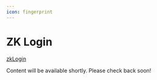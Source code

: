 ```yaml
---
icon: fingerprint
---
```


# ZK Login

[zkLogin](https://docs.sui.io/concepts/cryptography/zklogin)

Content will be available shortly. Please check back soon!